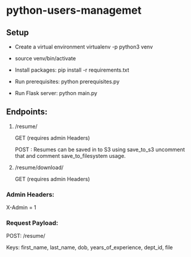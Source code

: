 # python-users-managemet

## Setup
* Create a virtual environment virtualenv -p python3 venv

* source venv/bin/activate

* Install packages: pip install -r requirements.txt

* Run prerequisites: python prerequisites.py

* Run Flask server: python main.py


## Endpoints:
1. /resume/

    GET (requires admin Headers)

    POST : Resumes can be saved in to S3 using save_to_s3 uncomment that and comment save_to_filesystem usage.

2. /resume/download/<ID>

    GET (requires admin Headers)


### Admin Headers:
X-Admin = 1

### Request Payload:
POST: 
/resume/ 

Keys:
first_name, last_name, dob, years_of_experience, dept_id, file

